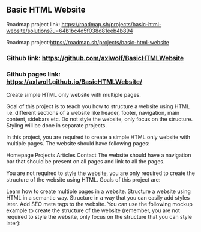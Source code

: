 ## Basic HTML Website

Roadmap project link: https://roadmap.sh/projects/basic-html-website/solutions?u=64b1bc4d5f038d81eeb4b894

Roadmap project:https://roadmap.sh/projects/basic-html-website

### Github link: https://github.com/axlwolf/BasicHTMLWebsite

### Github pages link: https://axlwolf.github.io/BasicHTMLWebsite/

Create simple HTML only website with multiple pages.

Goal of this project is to teach you how to structure a website using HTML i.e. different sections of a website like header, footer, navigation, main content, sidebars etc. Do not style the website, only focus on the structure. Styling will be done in separate projects.

In this project, you are required to create a simple HTML only website with multiple pages. The website should have following pages:

Homepage
Projects
Articles
Contact
The website should have a navigation bar that should be present on all pages and link to all the pages.

You are not required to style the website, you are only required to create the structure of the website using HTML. Goals of this project are:

Learn how to create multiple pages in a website.
Structure a website using HTML in a semantic way.
Structure in a way that you can easily add styles later.
Add SEO meta tags to the website.
You can use the following mockup example to create the structure of the website (remember, you are not required to style the website, only focus on the structure that you can style later):
